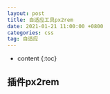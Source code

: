 ```yaml
---
layout: post
title: 自适应工具px2rem
date: 2021-01-21 11:00:00 +0800
categories: css
tag: 自适应
---
```


* content
{:toc}

## 插件px2rem
